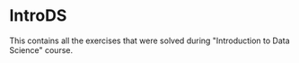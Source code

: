 # IntroDS
This contains all the exercises that were solved during "Introduction to Data Science" course.

